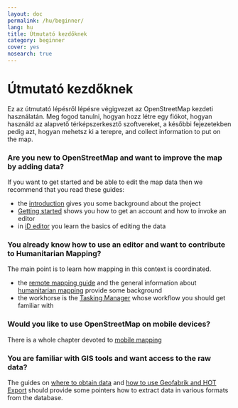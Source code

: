 ```yaml
---
layout: doc
permalink: /hu/beginner/
lang: hu
title: Útmutató kezdőknek
category: beginner
cover: yes
nosearch: true
---
```


Útmutató kezdőknek
================


Ez az útmutató lépésről lépésre végigvezet az OpenStreetMap kezdeti használatán. Meg fogod tanulni,
hogyan hozz létre egy fiókot, hogyan használd az alapvető térképszerkesztő szoftvereket, a későbbi fejezetekben pedig azt, hogyan mehetsz ki a terepre,
and collect information to put on the map. 

### Are you new to OpenStreetMap and want to improve the map by adding data?

If you want to get started and be able to edit the map data then we recommend that you read these guides:
- the [introduction](/en/beginner/introduction/) gives you some background about the project
- [Getting started](/en/beginner/start-osm/) shows you how to get an account and how to invoke an editor
- in [iD editor](/en/beginner/id-editor/) you learn the basics of editing the data


### You already know how to use an editor and want to contribute to Humanitarian Mapping?

The main point is to learn how mapping in this context is coordinated.
- the [remote mapping guide](/en/coordination/HOT-Remote-Response-Guide/) and the general information about [humanitarian mapping](/en/coordination/humanitarian/) provide some background
- the workhorse is the [Tasking Manager](/en/coordination/tasking-manager3/) whose workflow you should get familiar with

### Would you like to use OpenStreetMap on mobile devices?

There is a whole chapter devoted to [mobile mapping](/en/mobile-mapping/)


### You are familiar with GIS tools and want access to the raw data?

The guides on [where to obtain data](/en/osm-data/getting-data/) and [how to use Geofabrik and HOT Export](/en/osm-data/geofabrik-and-hot-export/) should provide some pointers how to extract data in various formats from the database.